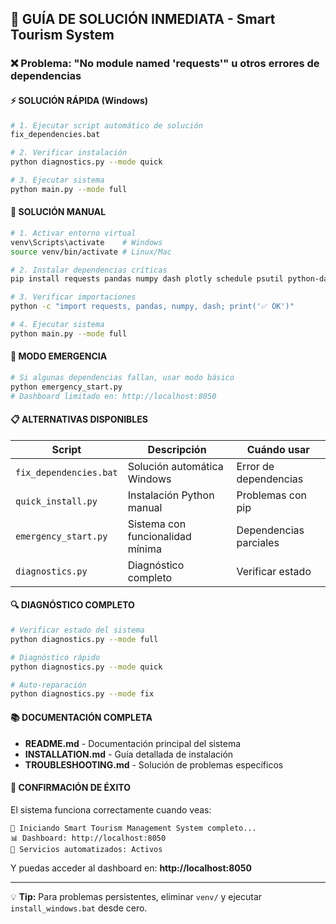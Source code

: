 ## 🚨 GUÍA DE SOLUCIÓN INMEDIATA - Smart Tourism System

### ❌ Problema: "No module named 'requests'" u otros errores de dependencias

#### ⚡ **SOLUCIÓN RÁPIDA (Windows)**
```bash
# 1. Ejecutar script automático de solución
fix_dependencies.bat

# 2. Verificar instalación
python diagnostics.py --mode quick

# 3. Ejecutar sistema
python main.py --mode full
```

#### 🔧 **SOLUCIÓN MANUAL**
```bash
# 1. Activar entorno virtual
venv\Scripts\activate    # Windows
source venv/bin/activate # Linux/Mac

# 2. Instalar dependencias críticas
pip install requests pandas numpy dash plotly schedule psutil python-dateutil

# 3. Verificar importaciones
python -c "import requests, pandas, numpy, dash; print('✅ OK')"

# 4. Ejecutar sistema
python main.py --mode full
```

#### 🛟 **MODO EMERGENCIA**
```bash
# Si algunas dependencias fallan, usar modo básico
python emergency_start.py
# Dashboard limitado en: http://localhost:8050
```

#### 📋 **ALTERNATIVAS DISPONIBLES**

| Script | Descripción | Cuándo usar |
|--------|-------------|-------------|
| `fix_dependencies.bat` | Solución automática Windows | Error de dependencias |
| `quick_install.py` | Instalación Python manual | Problemas con pip |
| `emergency_start.py` | Sistema con funcionalidad mínima | Dependencias parciales |
| `diagnostics.py` | Diagnóstico completo | Verificar estado |

#### 🔍 **DIAGNÓSTICO COMPLETO**
```bash
# Verificar estado del sistema
python diagnostics.py --mode full

# Diagnóstico rápido
python diagnostics.py --mode quick

# Auto-reparación
python diagnostics.py --mode fix
```

#### 📚 **DOCUMENTACIÓN COMPLETA**
- **README.md** - Documentación principal del sistema
- **INSTALLATION.md** - Guía detallada de instalación
- **TROUBLESHOOTING.md** - Solución de problemas específicos

#### 🎯 **CONFIRMACIÓN DE ÉXITO**
El sistema funciona correctamente cuando veas:
```
🚀 Iniciando Smart Tourism Management System completo...
📊 Dashboard: http://localhost:8050
🤖 Servicios automatizados: Activos
```

Y puedas acceder al dashboard en: **http://localhost:8050**

---
💡 **Tip:** Para problemas persistentes, eliminar `venv/` y ejecutar `install_windows.bat` desde cero.
